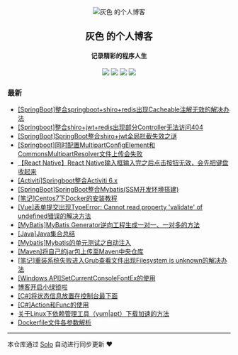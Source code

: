 <p align="center"><img alt="灰色 的个人博客" src="https://static.b3log.org/images/brand/solo-32.png"></p><h2 align="center">
灰色 的个人博客
</h2>

<h4 align="center">记录精彩的程序人生</h4>
<p align="center"><a title="灰色 的个人博客" target="_blank" href="https://github.com/huiseDT/solo-blog"><img src="https://img.shields.io/github/last-commit/huiseDT/solo-blog.svg?style=flat-square&color=FF9900"></a>
<a title="GitHub repo size in bytes" target="_blank" href="https://github.com/huiseDT/solo-blog"><img src="https://img.shields.io/github/repo-size/huiseDT/solo-blog.svg?style=flat-square"></a>
<a title="Solo Version" target="_blank" href="https://github.com/b3log/solo/releases"><img src="https://img.shields.io/badge/solo-3.6.5-f1e05a.svg?style=flat-square&color=blueviolet"></a>
<a title="Hits" target="_blank" href="https://github.com/b3log/hits"><img src="https://hits.b3log.org/huiseDT/solo-blog.svg"></a></p>

### 最新

* [[SpringBoot]整合springboot+shiro+redis出现Cacheable注解无效的解决办法](https://blog.loverot.cn/articles/2019/10/20/1571563508137.html)
* [[Springboot]整合shiro+jwt+redis出现部分Controller无法访问404](https://blog.loverot.cn/articles/2019/10/20/1571558313117.html)
* [[SpringBoot]SpringBoot整合shiro+jwt全局拦截失效之谜](https://blog.loverot.cn/articles/2019/10/19/1571505432202.html)
* [[Springboot]同时配置MultipartConfigElement和CommonsMultipartResolver文件上传会失败](https://blog.loverot.cn/articles/2019/09/29/1569779588770.html)
* [【React Native】React Native输入框输入完之后点击按钮无效，会先把键盘收起来](https://blog.loverot.cn/articles/2019/07/14/1563105184763.html)
* [[Activiti]Springboot整合Activiti 6.x](https://blog.loverot.cn/articles/2019/05/08/1557276824508.html)
* [[SpringBoot]SpringBoot整合Mybatis(SSM开发环境搭建)](https://blog.loverot.cn/articles/2019/03/25/1553534613838.html)
* [[笔记]Centos7下Docker的安装教程](https://blog.loverot.cn/articles/2019/03/23/1553334199771.html)
* [[Vue]表单提交出现TypeError: Cannot read property 'validate' of undefined错误的解决方法](https://blog.loverot.cn/articles/2019/03/15/1552643268117.html)
* [[MyBatis]MyBatis Generator逆向工程生成一对一、一对多的方法](https://blog.loverot.cn/articles/2019/03/13/1552489229848.html)
* [[Java]Java集合总结](https://blog.loverot.cn/articles/2019/02/24/1551001070247.html)
* [[Mybatis]Mybatis的单元测试之自动注入](https://blog.loverot.cn/articles/2019/02/26/1551175569626.html)
* [[Maven]将自己的jar包上传至Maven中央仓库](https://blog.loverot.cn/articles/2019/02/26/1551170237295.html)
* [[笔记]重装系统失败进入Grub查看文件出现Filesystem is unknown的解决办法](https://blog.loverot.cn/articles/2019/02/19/1550578760649.html)
* [[Windows API]SetCurrentConsoleFontEx的使用](https://blog.loverot.cn/articles/2019/02/13/1550090862509.html)
* [博客开启小绿锁啦](https://blog.loverot.cn/articles/2019/02/08/1549636124345.html)
* [[C#]将状态信息放置在控制台最下面](https://blog.loverot.cn/articles/2019/02/06/1549473707457.html)
* [[C#]Action和Func的使用](https://blog.loverot.cn/articles/2019/02/04/1549294282380.html)
* [关于Linux下依赖管理工具（yum|apt）下载加速的方法](https://blog.loverot.cn/articles/2019/02/04/1549254311748.html)
* [Dockerfile文件各参数解析](https://blog.loverot.cn/articles/2019/02/03/1549173204338.html)



---

本仓库通过 [Solo](https://github.com/b3log/solo) 自动进行同步更新 ❤️ 